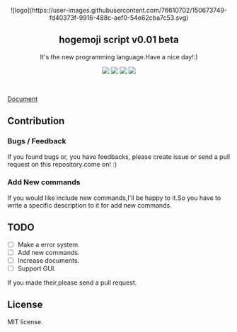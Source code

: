 <p align="center">
             ![logo](https://user-images.githubusercontent.com/76610702/150673749-fd40373f-9916-488c-aef0-54e62cba7c53.svg)
            <h2 align="center">hogemoji script v0.01 beta</h2>
            <p align="center">It's the new programming language.Have a nice day!:)</p>
            <p align="center">
                <img src="http://img.shields.io/badge/license-MIT-blue.svg?style=flat">
                <img src="http://img.shields.io/badge/language-python-yellow.svg?style=flat">
                <img src="http://img.shields.io/badge/pull requests-welcome-green.svg?style=flat">
                <img src="http://img.shields.io/badge/issue-welcome-green.svg?style=flat">
            </p>
            <br>

[Document](https://rihitosan.com/blog/hogemoji_docintr.html)

## Contribution

### Bugs / Feedback

If you found bugs or, you have feedbacks, please create issue or send a pull request on this repository.come on! :)

### Add New commands

If you would like include new commands,I'll be happy to it.So you have to write a specific description to it for add new commands.

## TODO

- [ ] Make a error system.
- [ ] Add new commands.
- [ ] Increase documents.
- [ ] Support GUI.

If you made their,please send a pull request.

## License
MIT license.
